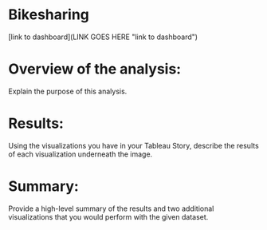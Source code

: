# Bikesharing

[link to dashboard](LINK GOES HERE "link to dashboard")

# Overview of the analysis: 
Explain the purpose of this analysis.

# Results: 
Using the visualizations you have in your Tableau Story, describe the results of each visualization underneath the image.

# Summary: 
Provide a high-level summary of the results and two additional visualizations that you would perform with the given dataset.
